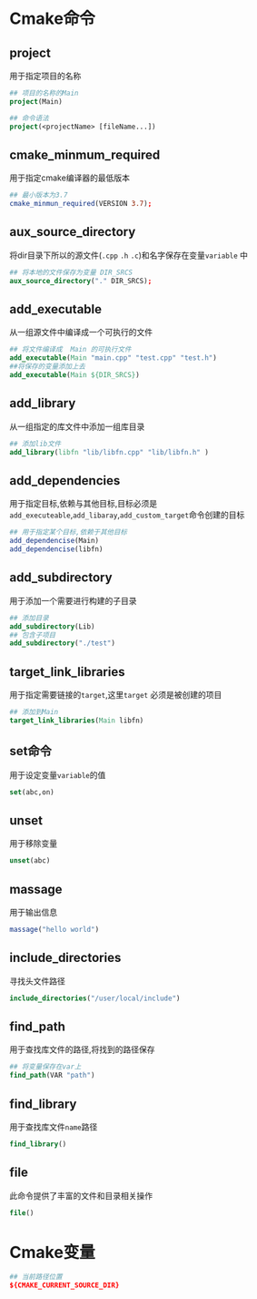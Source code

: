# Cmake命令

## project

用于指定项目的名称

```cmake
## 项目的名称的Main
project(Main)

## 命令语法
project(<projectName> [fileName...])
```

## cmake_minmum_required

用于指定cmake编译器的最低版本

```cmake
## 最小版本为3.7
cmake_minmun_required(VERSION 3.7);
```



## aux_source_directory

将dir目录下所以的源文件(`.cpp` `.h` `.c`)和名字保存在变量`variable` 中

```cmake
## 将本地的文件保存为变量 DIR_SRCS
aux_source_directory("." DIR_SRCS);
```

## add_executable

从一组源文件中编译成一个可执行的文件

```cmake
## 将文件编译成  Main 的可执行文件
add_executable(Main "main.cpp" "test.cpp" "test.h")
##将保存的变量添加上去
add_executable(Main ${DIR_SRCS})
```

## add_library

从一组指定的库文件中添加一组库目录

```cmake
## 添加lib文件
add_library(libfn "lib/libfn.cpp" "lib/libfn.h" )
```

## add_dependencies

用于指定目标,依赖与其他目标,目标必须是`add_executeable`,`add_libaray`,`add_custom_target`命令创建的目标

```cmake
## 用于指定某个目标,依赖于其他目标
add_dependencise(Main)
add_dependencise(libfn)
```

## add_subdirectory

用于添加一个需要进行构建的子目录

```cmake
## 添加目录
add_subdirectory(Lib)
## 包含子项目
add_subdirectory("./test")
```

## target_link_libraries

用于指定需要链接的`target`,这里`target` 必须是被创建的项目

```cmake
## 添加到Main
target_link_libraries(Main libfn)
```

## set命令

用于设定变量`variable`的值

```cmake
set(abc,on)
```

## unset

用于移除变量

```cmake
unset(abc)
```

## massage

用于输出信息

```cmake
massage("hello world")
```

## include_directories

寻找头文件路径

```cmake
include_directories("/user/local/include")
```

## find_path

用于查找库文件的路径,将找到的路径保存

```cmake
## 将变量保存在var上
find_path(VAR "path")
```

## find_library

用于查找库文件`name`路径

```cmake
find_library()
```

## file

此命令提供了丰富的文件和目录相关操作

```cmake
file()
```

# Cmake变量

```cmake
## 当前路径位置
${CMAKE_CURRENT_SOURCE_DIR}
```



